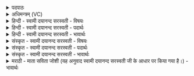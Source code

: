 <details><summary>पदपाठः</summary>

उत्। ऊँ॒ऽइत्यूँ॑। त्यम्। जा॒तवे॑दस॒मिति॑ जा॒तऽवे॑दसम्। दे॒वम्। व॒ह॒न्ति॒। के॒तवः॑। दृ॒शे। विश्वा॑य। सूर्य्य॑म्। स्वाहा॑। ४१।
</details>

<details><summary>अधिमन्त्रम् (VC)</summary>

- सूर्य्यो देवता
- प्रस्कण्व ऋषिः
- भुरिग् आर्षी गायत्री
- षड्जः
</details>

<details><summary>हिन्दी - स्वामी दयानन्द सरस्वती - विषयः</summary>

इसके पीछे सूर्य्य की उपमा से ईश्वर के गुणों का उपदेश अगले मन्त्र में किया है ॥
</details>

<details><summary>हिन्दी - स्वामी दयानन्द सरस्वती - पदार्थः</summary>

पदार्थान्वयभाषाः -  जैसे किरण (विश्वाय) समस्त जगत् के प्रयोजन के (दृशे) देखने जानने के लिये (जातवेदसम्) जो उत्पन्न हुए सब पदार्थों को जानता वा मूर्तिमान् पदार्थों को प्राप्त होता है, (त्यम्) उस (सूर्य्यम्) (देवम्) दिव्यगुणसम्पन्न सूर्य्य को (उ) तर्क के साथ (उत्) (वहन्ति) प्राप्त कराते हैं, वैसे विद्वान् के (केतवः) प्रकृष्ट ज्ञान और (स्वाहा) सत्य वाणी या उपदेश मनुष्य को परब्रह्म की प्राप्ति करा देता है ॥४१॥
</details>

<details><summary>हिन्दी - स्वामी दयानन्द सरस्वती - भावार्थः</summary>

भावार्थभाषाः -  जैसे प्राणियों के लिये सूर्य्य की किरण उसको प्रकाशित करती है, वैसे मनुष्य की अनेक विद्यायुक्त बुद्धियाँ ईश्वर का प्रकाश करा देती हैं ॥४१॥
</details>

<details><summary>संस्कृत - स्वामी दयानन्द सरस्वती - विषयः</summary>

अथ सूर्य्यदृष्टान्तेनेश्वरस्य गुणा उपदिश्यन्ते ॥
</details>

<details><summary>संस्कृत - स्वामी दयानन्द सरस्वती - पदार्थः</summary>

पदार्थान्वयभाषाः -  यथा किरणा विश्वाय दृशे जातवेदसं त्यं सूर्य्यं देवमुद्वहन्तीव विदुषः केतवः स्वाहाऽन्यान् मनुष्यान् परं ब्रह्म प्रापयन्ति ॥४१॥
</details>

<details><summary>संस्कृत - स्वामी दयानन्द सरस्वती - भावार्थः</summary>

भावार्थभाषाः -  यथा प्राणिभ्यः किरणाः सूर्य्यं प्रकाशयन्ति, तथा मनुष्यस्य प्रज्ञानानीश्वरं प्रापयन्ति ॥४१॥
</details>

<details><summary>मराठी - माता सविता जोशी (यह अनुवाद स्वामी दयानन्द सरस्वती जी के आधार पर किया गया है।) - भावार्थः</summary>

भावार्थभाषाः -  जसे सर्व प्राण्यांना सूर्यकिरणांद्वारे सर्व पदार्थ दृश्यमान होतात तसेच विद्वान माणसांची प्रखर बुद्धी ही ईश्वराचे ज्ञान प्रकट करते.
</details>